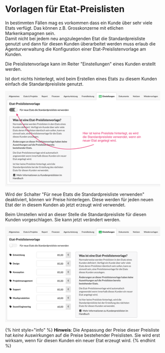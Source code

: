 # Vorlagen für Etat-Preislisten

In bestimmten Fällen mag es vorkommen dass ein Kunde über sehr viele Etats verfügt. Das können z.B. Grosskonzerne mit etlichen Markenkampagnen sein.  
Damit nicht bei jedem neu angzulegenden Etat die Standardpreisliste genutzt und dann für diesen Kunden überarbeitet werden muss erlaub die Agenturverwaltung die Konfiguration einer Etat-Preislistenvorlage am Kunden.

Die Preislistenvorlage kann im Reiter "Einstellungen" eines Kunden erstellt werden.

Ist dort nichts hinterlegt, wird beim Erstellen eines Etats zu diesem Kunden einfach die Standardpreisliste genutzt.

![](../../.gitbook/assets/bildschirmfoto-2020-04-04-um-17.26.21.png)

Wird der Schalter "Für neue Etats die Standardpreisliste verwenden" deaktiviert, können wir Preise hinterlegen. Diese werden für jeden neuen Etat der in diesem Kunden ab jetzt erzeugt wird verwendet.

Beim Umstellen wird an dieser Stelle die Standardpreisliste für diesen Kunden vorgeschlagen. Sie kann jetzt verändert werden.

![](../../.gitbook/assets/bildschirmfoto-2020-04-04-um-17.24.02.png)

{% hint style="info" %}
**Hinweis**: Die Anpassung der Preise dieser Preisliste hat _keine_ Auswirkungen auf die Preise bestehender Preislisten. Sie wird erst wirksam, wenn für diesen Kunden ein neuer Etat erzeugt wird.
{% endhint %}

